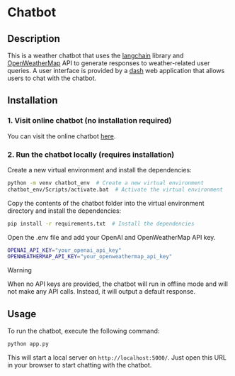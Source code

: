 # Chatbot

## Description

This is a weather chatbot that uses the [langchain](https://python.langchain.com/v0.2/docs/introduction/) library
and [OpenWeatherMap](https://openweathermap.org/api) API to generate responses to weather-related user queries. A
user interface is provided by a [dash](https://dash.plotly.com/tutorial) web application that allows users to chat with the chatbot.

## Installation

### 1. Visit online chatbot (no installation required)

You can visit the online chatbot [here](https://chatbot-weather.herokuapp.com/).

### 2. Run the chatbot locally (requires installation)

Create a new virtual environment and install the dependencies:
    
```bash
python -m venv chatbot_env  # Create a new virtual environment
chatbot_env/Scripts/activate.bat  # Activate the virtual environment
```

Copy the contents of the chatbot folder into the virtual environment directory and install the dependencies:

```bash
pip install -r requirements.txt  # Install the dependencies
```

Open the .env file and add your OpenAI and OpenWeatherMap API key.

```bash
OPENAI_API_KEY="your_openai_api_key"
OPENWEATHERMAP_API_KEY="your_openweathermap_api_key"
```

> [!WARNING]
> When no API keys are provided, the chatbot will run in offline mode and will not make any API calls.
> Instead, it will output a default response.

## Usage

To run the chatbot, execute the following command:

```bash
python app.py
```

This will start a local server on `http://localhost:5000/`.
Just open this URL in your browser to start chatting with the chatbot.
